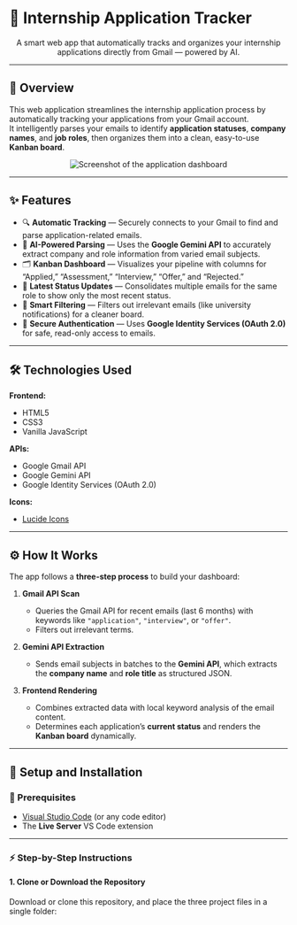 # 🧭 Internship Application Tracker

<div align="center">

A smart web app that automatically tracks and organizes your internship applications directly from Gmail — powered by AI.

</div>

---

## 🧩 Overview

This web application streamlines the internship application process by automatically tracking your applications from your Gmail account.  
It intelligently parses your emails to identify **application statuses**, **company names**, and **job roles**, then organizes them into a clean, easy-to-use **Kanban board**.

<p align="center">
  <img src="https://placehold.co/800x450/1e293b/ffffff?text=Application+Dashboard" alt="Screenshot of the application dashboard"/>
</p>

---

## ✨ Features

- 🔍 **Automatic Tracking** — Securely connects to your Gmail to find and parse application-related emails.  
- 🤖 **AI-Powered Parsing** — Uses the **Google Gemini API** to accurately extract company and role information from varied email subjects.  
- 🗂️ **Kanban Dashboard** — Visualizes your pipeline with columns for “Applied,” “Assessment,” “Interview,” “Offer,” and “Rejected.”  
- 🔁 **Latest Status Updates** — Consolidates multiple emails for the same role to show only the most recent status.  
- 🧠 **Smart Filtering** — Filters out irrelevant emails (like university notifications) for a cleaner board.  
- 🔐 **Secure Authentication** — Uses **Google Identity Services (OAuth 2.0)** for safe, read-only access to emails.

---

## 🛠️ Technologies Used

**Frontend:**  
- HTML5  
- CSS3  
- Vanilla JavaScript  

**APIs:**  
- Google Gmail API  
- Google Gemini API  
- Google Identity Services (OAuth 2.0)  

**Icons:**  
- [Lucide Icons](https://lucide.dev)

---

## ⚙️ How It Works

The app follows a **three-step process** to build your dashboard:

1. **Gmail API Scan**  
   - Queries the Gmail API for recent emails (last 6 months) with keywords like `"application"`, `"interview"`, or `"offer"`.  
   - Filters out irrelevant terms.

2. **Gemini API Extraction**  
   - Sends email subjects in batches to the **Gemini API**, which extracts the **company name** and **role title** as structured JSON.

3. **Frontend Rendering**  
   - Combines extracted data with local keyword analysis of the email content.  
   - Determines each application’s **current status** and renders the **Kanban board** dynamically.

---

## 🚀 Setup and Installation

### 🧰 Prerequisites

- [Visual Studio Code](https://code.visualstudio.com/) (or any code editor)  
- The **Live Server** VS Code extension  

---

### ⚡ Step-by-Step Instructions

#### 1. Clone or Download the Repository

Download or clone this repository, and place the three project files in a single folder:
